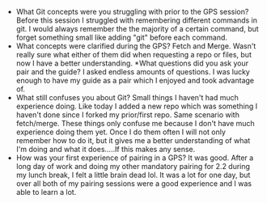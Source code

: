 * What Git concepts were you struggling with prior to the GPS session?
Before this session I struggled with remembering different commands in git. I would always remember the the majority of a certain command, but forget something small like adding "git" before each command. 
* What concepts were clarified during the GPS?
Fetch and Merge. Wasn't really sure what either of them did when requesting a repo or files, but now I have a better understanding. 
*What questions did you ask your pair and the guide?
I asked endless amounts of questions. I was lucky enough to have my guide as a pair which I enjoyed and took advantage of. 
* What still confuses you about Git?
Small things I haven't had much experience doing. Like today I added a new repo which was something I haven't done since I forked my prior/first repo. Same scenario with fetch/merge. These things only confuse me because I don't have much experience doing them yet. Once I do them often I will not only remember how to do it, but it gives me a better understanding of what I'm doing and what it does.....If this makes any sense. 
* How was your first experience of pairing in a GPS?
It was good. After a long day of work and doing my other mandatory pairing for 2.2 during my lunch break, I felt a little brain dead lol. It was a lot for one day, but over all both of my pairing sessions were a good experience and I was able to learn a lot. 